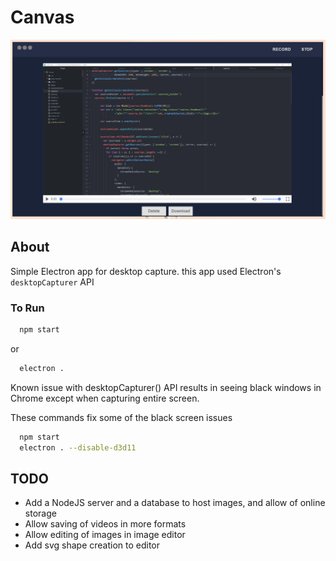 # Canvas

![Canvas Screenshot](https://raw.githubusercontent.com/MaximeNdutiye/CanvasEditor/master/images/screenshot.PNG)

## About

Simple Electron app for desktop capture.
this app used Electron's ` desktopCapturer ` API

### To Run

```Bash
  npm start
```
or

```Bash
  electron .
```

Known issue with desktopCapturer() API
results in seeing black windows in Chrome
except when capturing entire screen.

These commands fix some of the black screen issues
```Bash
  npm start
  electron . --disable-d3d11
```

## TODO

  * Add a NodeJS server and a database to host images, and allow of online storage
  * Allow saving of videos in more formats
  * Allow editing of images in image editor
  * Add svg shape creation to editor
